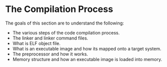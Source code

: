 # The Compilation Process

The goals of this section are to understand the following:

* The various steps of the code compilation process.
* The linker and linker command files.
* What is ELF object file.
* What is an executable image and how its mapped onto a target system.
* The preprocessor and how it works.
* Memory structure and how an executable image is loaded into memory.
